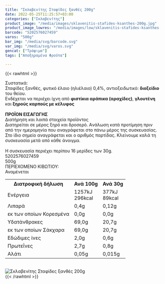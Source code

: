 ```yaml
---
title: "Σκλαβενίτης Σταφίδες ξανθές 200g"
date: 2022-05-25T11:25:57+03:00
categories: ["Σκλαβενίτης"]
product_image: "/media/images/sklavenitis-stafides-ksanthes-200g.jpg"
product_image_lowres: "/media/images/low/sklavenitis-stafides-ksanthes-200g.jpg"
barcode: "5202576027459"
varos: "500g"
bar_img: "/media/svg/barcode.svg"
var_img: "/media/svg/varos.svg"
gencat: ["Τρόφιμα"]
tags: ["Αποξηραμένα Φρούτα"]

---
```

{{< rawhtml >}}

<div class="sload618"><div class="product"><div id="sistatika">Συστατικά:</div><div class="alltext">Σταφίδες ξανθές, φυτικό έλαιο (ηλιέλαιο) 0,4%, αντιοξειδωτικό: <b>διοξείδιο</b> του θείου.<br>Ενδέχεται να περιέχει ίχνη από <b>φιστίκια αράπικα (αραχίδες)</b>, <b>γλουτένη</b> και <b>ξηρούς καρπούς με κέλυφος</b><br><br><b>ΠΡΟΪΟΝ ΕΙΣΑΓΩΓΗΣ</b></div><div id="loipa">Διατήρηση και λοιπά στοιχεία προϊόντος</div><div class="alltext">Διατηρείται σε μέρος ξηρό και δροσερό. Aνάλωση κατά προτίμηση πριν από την ημερομηνία που αναγράφεται στο πάνω μέρος της συσκευασίας. Στο ίδιο σημείο αναγράφεται και ο αριθμός παρτίδας. Κλείνουμε καλά τη συσκευασία μετά από κάθε άνοιγμα.<br><br>Η συσκευασία περιέχει περίπου 16 μερίδες των 30g.</div><div id="barcode"><div id="barimage1"></div><span id="bartext">5202576027459</span></div><div id="varos"><div id="varosimage1"></div><span id="varostext">500g</span></div><div id="kivotio">ΠΕΡΙΕΧΟΜΕΝΟ ΚΙΒΩΤΙΟΥ:<br>Αναμένεται</div><div class="tabout"><table id="diatable"><tbody><tr><th>Διατροφική δήλωση</th><th>Ανά 100g</th><th>Ανά 30g</th></tr><tr><td class="texr2">Ενέργεια</td><td class="texr">1257kJ<br>296kcal</td><td class="texr">377kJ<br>89kcal</td></tr><tr><td class="texr2">Λιπαρά</td><td class="texr">0,4g</td><td class="texr">0,12g</td></tr><tr><td class="gray">εκ των οποίων Κορεσµένα</td><td class="gray2">0,0g</td><td class="gray2">0,0g</td></tr><tr><td class="texr2">Yδατάνθρακες</td><td class="texr">69,0g</td><td class="texr">20,7g</td></tr><tr><td class="gray">εκ των οποίων Σάκχαρα</td><td class="gray2">69,0g</td><td class="gray2">20,7g</td></tr><tr><td class="texr2">Eδώδιμες ίνες</td><td class="texr">2,0g</td><td class="texr">0,6g</td></tr><tr><td class="texr2">Πρωτεΐνες</td><td class="texr">2,7g</td><td class="texr">0,8g</td></tr><tr><td class="texr2">Αλάτι</td><td class="texr">0,05g</td><td class="texr">0,015g</td></tr></tbody></table></div><br><div class="pimg"><img alt="Σκλαβενίτης Σταφίδες ξανθές 200g" title="Σκλαβενίτης Σταφίδες ξανθές 200g" src="/media/images/sklavenitis-stafides-ksanthes-200g.jpg"></div></div></div>
{{< /rawhtml >}}


